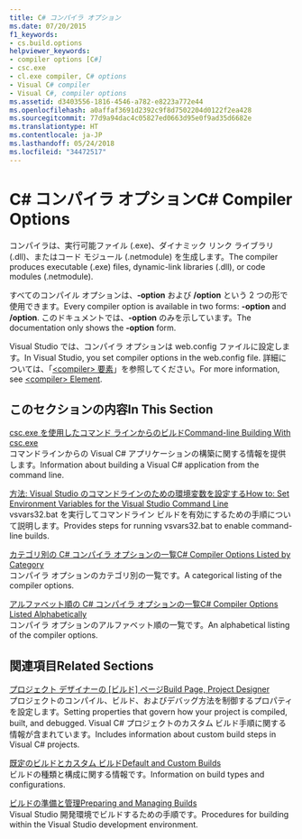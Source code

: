 ```yaml
---
title: C# コンパイラ オプション
ms.date: 07/20/2015
f1_keywords:
- cs.build.options
helpviewer_keywords:
- compiler options [C#]
- csc.exe
- cl.exe compiler, C# options
- Visual C# compiler
- Visual C#, compiler options
ms.assetid: d3403556-1816-4546-a782-e8223a772e44
ms.openlocfilehash: a0affaf3691d2392c9f8d7502204d0122f2ea428
ms.sourcegitcommit: 77d9a94dac4c05827ed0663d95e0f9ad35d6682e
ms.translationtype: HT
ms.contentlocale: ja-JP
ms.lasthandoff: 05/24/2018
ms.locfileid: "34472517"
---
```

# <a name="c-compiler-options"></a><span data-ttu-id="43b0b-102">C# コンパイラ オプション</span><span class="sxs-lookup"><span data-stu-id="43b0b-102">C# Compiler Options</span></span>
<span data-ttu-id="43b0b-103">コンパイラは、実行可能ファイル (.exe)、ダイナミック リンク ライブラリ (.dll)、またはコード モジュール (.netmodule) を生成します。</span><span class="sxs-lookup"><span data-stu-id="43b0b-103">The compiler produces executable (.exe) files, dynamic-link libraries (.dll), or code modules (.netmodule).</span></span>  
  
 <span data-ttu-id="43b0b-104">すべてのコンパイル オプションは、**-option** および **/option** という 2 つの形で使用できます。</span><span class="sxs-lookup"><span data-stu-id="43b0b-104">Every compiler option is available in two forms: **-option** and **/option**.</span></span> <span data-ttu-id="43b0b-105">このドキュメントでは、**-option** のみを示しています。</span><span class="sxs-lookup"><span data-stu-id="43b0b-105">The documentation only shows the **-option** form.</span></span>  
  
 <span data-ttu-id="43b0b-106">Visual Studio では、コンパイラ オプションは web.config ファイルに設定します。</span><span class="sxs-lookup"><span data-stu-id="43b0b-106">In Visual Studio, you set compiler options in the web.config file.</span></span> <span data-ttu-id="43b0b-107">詳細については、「[\<compiler> 要素](../../../framework/configure-apps/file-schema/compiler/compiler-element.md)」を参照してください。</span><span class="sxs-lookup"><span data-stu-id="43b0b-107">For more information, see [\<compiler> Element](../../../framework/configure-apps/file-schema/compiler/compiler-element.md).</span></span>  
  
## <a name="in-this-section"></a><span data-ttu-id="43b0b-108">このセクションの内容</span><span class="sxs-lookup"><span data-stu-id="43b0b-108">In This Section</span></span>  
 [<span data-ttu-id="43b0b-109">csc.exe を使用したコマンド ラインからのビルド</span><span class="sxs-lookup"><span data-stu-id="43b0b-109">Command-line Building With csc.exe</span></span>](command-line-building-with-csc-exe.md)  
 <span data-ttu-id="43b0b-110">コマンドラインからの Visual C# アプリケーションの構築に関する情報を提供します。</span><span class="sxs-lookup"><span data-stu-id="43b0b-110">Information about building a Visual C# application from the command line.</span></span>  
  
 [<span data-ttu-id="43b0b-111">方法: Visual Studio のコマンドラインのための環境変数を設定する</span><span class="sxs-lookup"><span data-stu-id="43b0b-111">How to: Set Environment Variables for the Visual Studio Command Line</span></span>](how-to-set-environment-variables-for-the-visual-studio-command-line.md)  
 <span data-ttu-id="43b0b-112">vsvars32.bat を実行してコマンドライン ビルドを有効にするための手順について説明します。</span><span class="sxs-lookup"><span data-stu-id="43b0b-112">Provides steps for running vsvars32.bat  to enable command-line builds.</span></span>  
  
 [<span data-ttu-id="43b0b-113">カテゴリ別の C# コンパイラ オプションの一覧</span><span class="sxs-lookup"><span data-stu-id="43b0b-113">C# Compiler Options Listed by Category</span></span>](listed-by-category.md)  
 <span data-ttu-id="43b0b-114">コンパイラ オプションのカテゴリ別の一覧です。</span><span class="sxs-lookup"><span data-stu-id="43b0b-114">A categorical listing of the compiler options.</span></span>  
  
 [<span data-ttu-id="43b0b-115">アルファベット順の C# コンパイラ オプションの一覧</span><span class="sxs-lookup"><span data-stu-id="43b0b-115">C# Compiler Options Listed Alphabetically</span></span>](listed-alphabetically.md)  
 <span data-ttu-id="43b0b-116">コンパイラ オプションのアルファベット順の一覧です。</span><span class="sxs-lookup"><span data-stu-id="43b0b-116">An alphabetical listing of the compiler options.</span></span>  
  
## <a name="related-sections"></a><span data-ttu-id="43b0b-117">関連項目</span><span class="sxs-lookup"><span data-stu-id="43b0b-117">Related Sections</span></span>  
 <span data-ttu-id="43b0b-118">[プロジェクト デザイナーの [ビルド] ページ](/visualstudio/ide/reference/build-page-project-designer-csharp)</span><span class="sxs-lookup"><span data-stu-id="43b0b-118">[Build Page, Project Designer](/visualstudio/ide/reference/build-page-project-designer-csharp)</span></span>  
 <span data-ttu-id="43b0b-119">プロジェクトのコンパイル、ビルド、およびデバッグ方法を制御するプロパティを設定します。</span><span class="sxs-lookup"><span data-stu-id="43b0b-119">Setting properties that govern how your project is compiled, built, and debugged.</span></span> <span data-ttu-id="43b0b-120">Visual C# プロジェクトのカスタム ビルド手順に関する情報が含まれています。</span><span class="sxs-lookup"><span data-stu-id="43b0b-120">Includes information about custom build steps in Visual C# projects.</span></span>  
  
 [<span data-ttu-id="43b0b-121">既定のビルドとカスタム ビルド</span><span class="sxs-lookup"><span data-stu-id="43b0b-121">Default and Custom Builds</span></span>](/visualstudio/ide/compiling-and-building-in-visual-studio)  
 <span data-ttu-id="43b0b-122">ビルドの種類と構成に関する情報です。</span><span class="sxs-lookup"><span data-stu-id="43b0b-122">Information on build types and configurations.</span></span>  
  
 [<span data-ttu-id="43b0b-123">ビルドの準備と管理</span><span class="sxs-lookup"><span data-stu-id="43b0b-123">Preparing and Managing Builds</span></span>](/visualstudio/ide/building-and-cleaning-projects-and-solutions-in-visual-studio)  
 <span data-ttu-id="43b0b-124">Visual Studio 開発環境でビルドするための手順です。</span><span class="sxs-lookup"><span data-stu-id="43b0b-124">Procedures for building within the Visual Studio development environment.</span></span>

